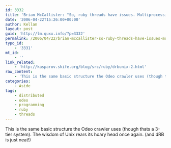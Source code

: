 ```yaml
---
id: 3332
title: 'Brian McCallister: "So, ruby threads have issues. Multiprocessing, on the other hand, works great."'
date: '2006-04-22T15:26:00+00:00'
author: Kellan
layout: post
guid: 'http://lm.quxx.info/?p=3332'
permalink: /2006/04/22/brian-mccallister-so-ruby-threads-have-issues-multiprocessing-on-the-other-hand-works-great/
typo_id:
    - '3331'
mt_id:
    - ''
link_related:
    - 'http://kasparov.skife.org/blog/src/ruby/drbunix-2.html'
raw_content:
    - 'This is the same basic structure the Odeo crawler uses (though thats a 3-tier system).  The wisdom of Unix rears its hoary head once again.  (and dRB is just neat!)'
categories:
    - Aside
tags:
    - distributed
    - odeo
    - programming
    - ruby
    - threads
---
```


This is the same basic structure the Odeo crawler uses (though thats a 3-tier system). The wisdom of Unix rears its hoary head once again. (and dRB is just neat!)